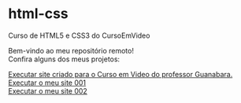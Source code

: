 # html-css
 Curso de HTML5 e CSS3 do CursoEmVideo 

 Bem-vindo ao meu repositório remoto!
 <br>
 Confira alguns dos meus projetos:
 <br>

 <a href= "https://flplemos.github.io/html-css/desafios/d010b/"> 
 Executar site criado para o Curso em Video do professor Guanabara. </a>
 <br>
 <a href= "https://flplemos.github.io/html-css/mysites/d001/"> Executar o meu site 001 </a>
 <br>
 <a href= "https://flplemos.github.io/html-css/mysites/d002/"> Executar o meu site 002 </a>
